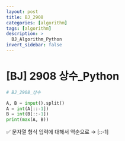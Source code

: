 ```yaml
---
layout: post
title: BJ_2908
categories: [algorithm]
tags: [algorithm]
description: >
  BJ_Algorithm_Python 
invert_sidebar: false
---
```

# [BJ] 2908 상수_Python 

```python
# BJ_2908_상수

A, B = input().split()
A = int(A[::-1])
B = int(B[::-1])
print(max(A, B))
```

✅ 문자열 형식 입력에 대해서 역순으로 → [::-1]